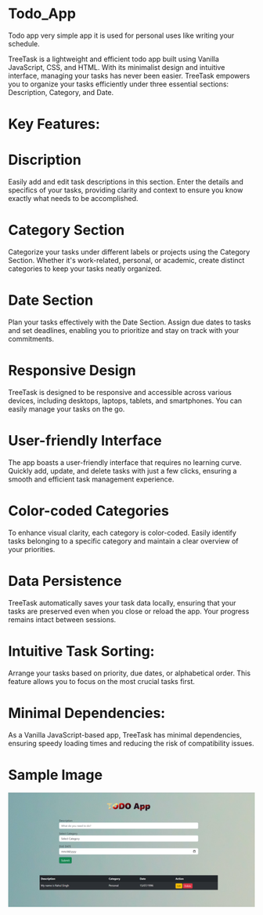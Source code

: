 # Todo_App

Todo app very simple app it is used for personal uses like writing your schedule.

TreeTask is a lightweight and efficient todo app built using Vanilla JavaScript, CSS, and HTML. With its minimalist design and intuitive interface, managing your tasks has never been easier. TreeTask empowers you to organize your tasks efficiently under three essential sections: Description, Category, and Date.

# Key Features:
# Discription
Easily add and edit task descriptions in this section. Enter the details and specifics of your tasks, providing clarity and context to ensure you know exactly what needs to be accomplished.

# Category Section
Categorize your tasks under different labels or projects using the Category Section. Whether it's work-related, personal, or academic, create distinct categories to keep your tasks neatly organized.

# Date Section
Plan your tasks effectively with the Date Section. Assign due dates to tasks and set deadlines, enabling you to prioritize and stay on track with your commitments.

# Responsive Design
TreeTask is designed to be responsive and accessible across various devices, including desktops, laptops, tablets, and smartphones. You can easily manage your tasks on the go.

# User-friendly Interface
The app boasts a user-friendly interface that requires no learning curve. Quickly add, update, and delete tasks with just a few clicks, ensuring a smooth and efficient task management experience.

# Color-coded Categories
To enhance visual clarity, each category is color-coded. Easily identify tasks belonging to a specific category and maintain a clear overview of your priorities.

# Data Persistence
TreeTask automatically saves your task data locally, ensuring that your tasks are preserved even when you close or reload the app. Your progress remains intact between sessions.

# Intuitive Task Sorting:
Arrange your tasks based on priority, due dates, or alphabetical order. This feature allows you to focus on the most crucial tasks first.

# Minimal Dependencies:
As a Vanilla JavaScript-based app, TreeTask has minimal dependencies, ensuring speedy loading times and reducing the risk of compatibility issues.

# Sample Image
<img src="img/sample image.png">
